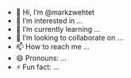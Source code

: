 - 👋 Hi, I’m @markzwehtet
- 👀 I’m interested in ...
- 🌱 I’m currently learning ...
- 💞️ I’m looking to collaborate on ...
- 📫 How to reach me ...
- 😄 Pronouns: ...
- ⚡ Fun fact: ...

<!---
markzwehtet/markzwehtet is a ✨ special ✨ repository because its `README.md` (this file) appears on your GitHub profile.
You can click the Preview link to take a look at your changes.
--->

